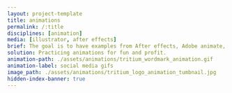 ```yaml
---
layout: project-template
title: animations
permalink: /:title
disciplines: [animation]
media: [illustrator, after effects]
brief: The goal is to have examples from After effects, Adobe animate, CSS, JS etc
solution: Practicing animations for fun and profit. 
animation-path: ./assets/animations/tritium_wordmark_animation.gif
animation-label: social media gifs
image_path: ./assets/animations/tritium_logo_animation_tumbnail.jpg
hidden-index-banner: true
---
```

